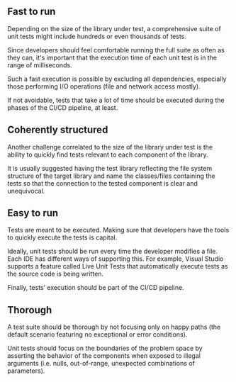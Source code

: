 ## Fast to run
Depending on the size of the library under test, a comprehensive suite of unit tests might include hundreds or even thousands of tests.

Since developers should feel comfortable running the full suite as often as they can, it's important that the execution time of each unit test is in the range of milliseconds.

Such a fast execution is possible by excluding all dependencies, especially those performing I/O operations (file and network access mostly).

If not avoidable, tests that take a lot of time should be executed during the phases of the CI/CD pipeline, at least.

## Coherently structured
Another challenge correlated to the size of the library under test is the ability to quickly find tests relevant to each component of the library.

It is usually suggested having the test library reflecting the file system structure of the target library and name the classes/files containing the tests so that the connection to the tested component is clear and unequivocal.

## Easy to run
Tests are meant to be executed. Making sure that developers have the tools to quickly execute the tests is capital.

Ideally, unit tests should be run every time the developer modifies a file. Each IDE has different ways of supporting this. For example, Visual Studio supports a feature called Live Unit Tests that automatically execute tests as the source code is being written.

Finally, tests’ execution should be part of the CI/CD pipeline.

## Thorough
A test suite should be thorough by not focusing only on happy paths (the default scenario featuring no exceptional or error conditions).

Unit tests should focus on the boundaries of the problem space by asserting the behavior of the components when exposed to illegal arguments (i.e. nulls, out-of-range, unexpected combinations of parameters).